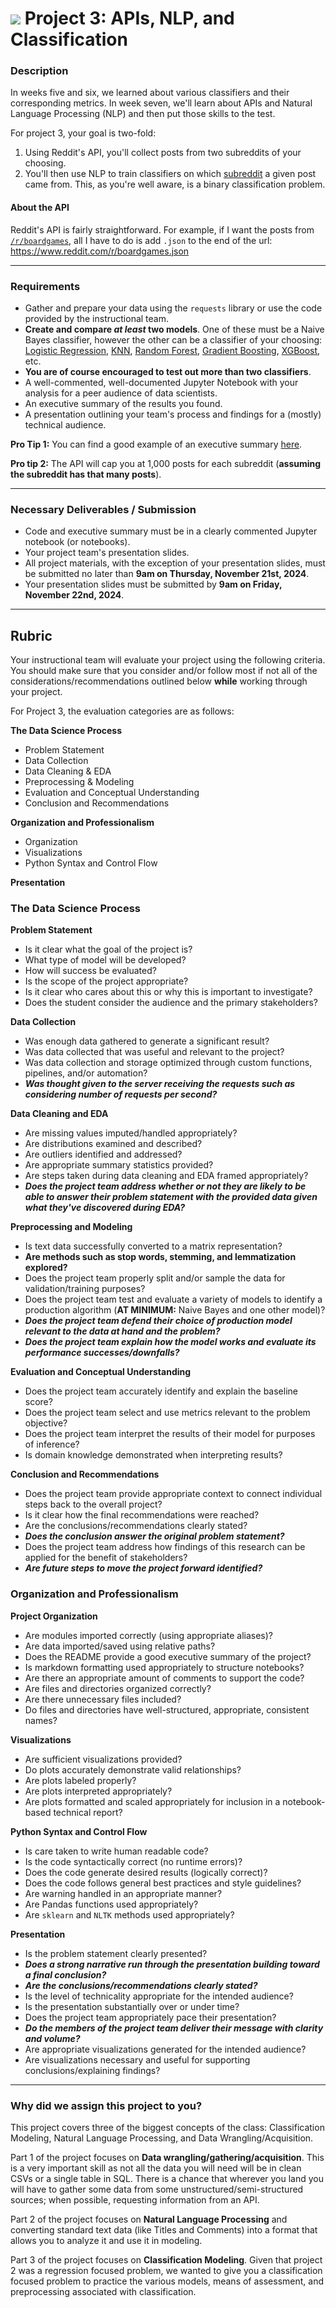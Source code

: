 # ![](https://ga-dash.s3.amazonaws.com/production/assets/logo-9f88ae6c9c3871690e33280fcf557f33.png) Project 3: APIs, NLP, and Classification

### Description

In weeks five and six, we learned about various classifiers and their corresponding metrics. In week seven, we'll learn about APIs and Natural Language Processing (NLP) and then put those skills to the test.

For project 3, your goal is two-fold:
1. Using Reddit's API, you'll collect posts from two subreddits of your choosing.
2. You'll then use NLP to train classifiers on which [subreddit](https://reddit.zendesk.com/hc/en-us/articles/204533569-What-are-communities-or-subreddits-) a given post came from. This, as you're well aware, is a binary classification problem.


#### About the API

Reddit's API is fairly straightforward. For example, if I want the posts from [`/r/boardgames`](https://www.reddit.com/r/boardgames), all I have to do is add `.json` to the end of the url: https://www.reddit.com/r/boardgames.json

<!-- To help you get started, we have a primer [video](https://www.youtube.com/watch?v=5Y3ZE26Ciuk) on how to use Reddit's API. -->

---

### Requirements

- Gather and prepare your data using the `requests` library or use the code provided by the instructional team.
- **Create and compare _at least_ two models**. One of these must be a Naive Bayes classifier, however the other can be a classifier of your choosing: [Logistic Regression](https://scikit-learn.org/1.5/modules/generated/sklearn.linear_model.LogisticRegression.html), [KNN](https://scikit-learn.org/stable/modules/generated/sklearn.neighbors.KNeighborsClassifier.html), [Random Forest](https://scikit-learn.org/stable/modules/generated/sklearn.ensemble.RandomForestClassifier.html), [Gradient Boosting](https://scikit-learn.org/stable/modules/generated/sklearn.ensemble.GradientBoostingClassifier.html), [XGBoost](https://xgboost.readthedocs.io/en/stable/), etc. 
- **You are of course encouraged to test out more than two classifiers**. 
- A well-commented, well-documented Jupyter Notebook with your analysis for a peer audience of data scientists.
- An executive summary of the results you found.
- A presentation outlining your team's process and findings for a (mostly) technical audience.

**Pro Tip 1:** You can find a good example of an executive summary [here](https://www.proposify.biz/blog/executive-summary).

**Pro tip 2:** The API will cap you at 1,000 posts for each subreddit (**assuming the subreddit has that many posts**).

---

### Necessary Deliverables / Submission

- Code and executive summary must be in a clearly commented Jupyter notebook (or notebooks).
- Your project team's presentation slides.
- All project materials, with the exception of your presentation slides, must be submitted no later than **9am on Thursday, November 21st, 2024**.
- Your presentation slides must be submitted by **9am on Friday, November 22nd, 2024**.

---

## Rubric
Your instructional team will evaluate your project using the following criteria.  You should make sure that you consider and/or follow most if not all of the considerations/recommendations outlined below **while** working through your project.

For Project 3, the evaluation categories are as follows:<br>

**The Data Science Process**
- Problem Statement
- Data Collection
- Data Cleaning & EDA
- Preprocessing & Modeling
- Evaluation and Conceptual Understanding
- Conclusion and Recommendations

**Organization and Professionalism**
- Organization
- Visualizations
- Python Syntax and Control Flow

**Presentation**


### The Data Science Process

**Problem Statement**
- Is it clear what the goal of the project is?
- What type of model will be developed?
- How will success be evaluated?
- Is the scope of the project appropriate?
- Is it clear who cares about this or why this is important to investigate?
- Does the student consider the audience and the primary stakeholders?

**Data Collection**
- Was enough data gathered to generate a significant result?
- Was data collected that was useful and relevant to the project?
- Was data collection and storage optimized through custom functions, pipelines, and/or automation?
- **_Was thought given to the server receiving the requests such as considering number of requests per second?_**

**Data Cleaning and EDA**
- Are missing values imputed/handled appropriately?
- Are distributions examined and described?
- Are outliers identified and addressed?
- Are appropriate summary statistics provided?
- Are steps taken during data cleaning and EDA framed appropriately?
- **_Does the project team address whether or not they are likely to be able to answer their problem statement with the provided data given what they've discovered during EDA?_**

**Preprocessing and Modeling**
- Is text data successfully converted to a matrix representation?
- **Are methods such as stop words, stemming, and lemmatization explored?**
- Does the project team properly split and/or sample the data for validation/training purposes?
- Does the project team test and evaluate a variety of models to identify a production algorithm (**AT MINIMUM:** Naive Bayes and one other model)?
- **_Does the project team defend their choice of production model relevant to the data at hand and the problem?_**
- **_Does the project team explain how the model works and evaluate its performance successes/downfalls?_**

**Evaluation and Conceptual Understanding**
- Does the project team accurately identify and explain the baseline score?
- Does the project team select and use metrics relevant to the problem objective?
- Does the project team interpret the results of their model for purposes of inference?
- Is domain knowledge demonstrated when interpreting results?


**Conclusion and Recommendations**
- Does the project team provide appropriate context to connect individual steps back to the overall project?
- Is it clear how the final recommendations were reached?
- Are the conclusions/recommendations clearly stated?
- **_Does the conclusion answer the original problem statement?_**
- Does the project team address how findings of this research can be applied for the benefit of stakeholders?
- **_Are future steps to move the project forward identified?_**


### Organization and Professionalism

**Project Organization**
- Are modules imported correctly (using appropriate aliases)?
- Are data imported/saved using relative paths?
- Does the README provide a good executive summary of the project?
- Is markdown formatting used appropriately to structure notebooks?
- Are there an appropriate amount of comments to support the code?
- Are files and directories organized correctly?
- Are there unnecessary files included?
- Do files and directories have well-structured, appropriate, consistent names?

**Visualizations**
- Are sufficient visualizations provided?
- Do plots accurately demonstrate valid relationships?
- Are plots labeled properly?
- Are plots interpreted appropriately?
- Are plots formatted and scaled appropriately for inclusion in a notebook-based technical report?

**Python Syntax and Control Flow**
- Is care taken to write human readable code?
- Is the code syntactically correct (no runtime errors)?
- Does the code generate desired results (logically correct)?
- Does the code follows general best practices and style guidelines?
- Are warning handled in an appropriate manner?
- Are Pandas functions used appropriately?
- Are `sklearn` and `NLTK` methods used appropriately?

**Presentation**
- Is the problem statement clearly presented?
- **_Does a strong narrative run through the presentation building toward a final conclusion?_**
- **_Are the conclusions/recommendations clearly stated?_**
- Is the level of technicality appropriate for the intended audience?
- Is the presentation substantially over or under time?
- Does the project team appropriately pace their presentation?
- **_Do the members of the project team deliver their message with clarity and volume?_**
- Are appropriate visualizations generated for the intended audience?
- Are visualizations necessary and useful for supporting conclusions/explaining findings?


---

### Why did we assign this project to you?
This project covers three of the biggest concepts of the class: Classification Modeling, Natural Language Processing, and Data Wrangling/Acquisition.

Part 1 of the project focuses on **Data wrangling/gathering/acquisition**. This is a very important skill as not all the data you will need will be in clean CSVs or a single table in SQL.  There is a chance that wherever you land you will have to gather some data from some unstructured/semi-structured sources; when possible, requesting information from an API.

Part 2 of the project focuses on **Natural Language Processing** and converting standard text data (like Titles and Comments) into a format that allows you to analyze it and use it in modeling.

Part 3 of the project focuses on **Classification Modeling**.  Given that project 2 was a regression focused problem, we wanted to give you a classification focused problem to practice the various models, means of assessment, and preprocessing associated with classification.
